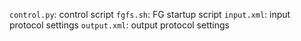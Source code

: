 `control.py`: control script
`fgfs.sh`: FG startup script
`input.xml`: input protocol settings
`output.xml`: output protocol settings
